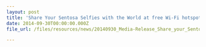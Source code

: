```yaml
---
layout: post
title: 'Share Your Sentosa Selfies with the World at free Wi-Fi hotspots'
date: 2014-09-30T00:00:00.000Z
file_url: /files/resources/news/20140930_Media-Release_Share_your_Sentosa_Selfies_with_the_World_at_free_Wi-Fi_hotspots.pdf

---
```


